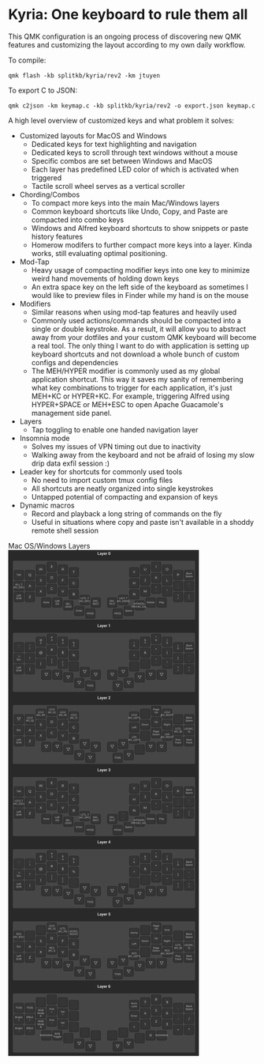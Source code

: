 # Kyria: One keyboard to rule them all

This QMK configuration is an ongoing process of discovering new QMK features and customizing the layout according to my own daily workflow.

To compile:

```
qmk flash -kb splitkb/kyria/rev2 -km jtuyen
```

To export C to JSON:

```
qmk c2json -km keymap.c -kb splitkb/kyria/rev2 -o export.json keymap.c
```

A high level overview of customized keys and what problem it solves:

- Customized layouts for MacOS and Windows
  - Dedicated keys for text highlighting and navigation
  - Dedicated keys to scroll through text windows without a mouse
  - Specific combos are set between Windows and MacOS
  - Each layer has predefined LED color of which is activated when triggered
  - Tactile scroll wheel serves as a vertical scroller
- Chording/Combos
  - To compact more keys into the main Mac/Windows layers
  - Common keyboard shortcuts like Undo, Copy, and Paste are compacted into combo keys
  - Windows and Alfred keyboard shortcuts to show snippets or paste history features
  - Homerow modifers to further compact more keys into a layer. Kinda works, still evaluating optimal positioning.
- Mod-Tap
  - Heavy usage of compacting modifier keys into one key to minimize weird hand movements of holding down keys
  - An extra space key on the left side of the keyboard as sometimes I would like to preview files in Finder while my hand is on the mouse
- Modifiers
  - Similar reasons when using mod-tap features and heavily used
  - Commonly used actions/commands should be compacted into a single or double keystroke. As a result, it will allow you to abstract away from your dotfiles and your custom QMK keyboard will become a real tool. The only thing I want to do with application is setting up keyboard shortcuts and not download a whole bunch of custom configs and dependencies
  - The MEH/HYPER modifier is commonly used as my global application shortcut. This way it saves my sanity of remembering what key combinations to trigger for each application, it's just MEH+KC or HYPER+KC. For example, triggering Alfred using HYPER+SPACE or MEH+ESC to open Apache Guacamole's management side panel.
- Layers
  - Tap toggling to enable one handed navigation layer
- Insomnia mode
  - Solves my issues of VPN timing out due to inactivity
  - Walking away from the keyboard and not be afraid of losing my slow drip data exfil session :)
- Leader key for shortcuts for commonly used tools
  - No need to import custom tmux config files
  - All shortcuts are neatly organized into single keystrokes
  - Untapped potential of compacting and expansion of keys
- Dynamic macros
  - Record and playback a long string of commands on the fly
  - Useful in situations where copy and paste isn't available in a shoddy remote shell session

Mac OS/Windows Layers
![keyboard image](https://raw.githubusercontent.com/jtuyen/qmk_kyria/main/layers.png)
